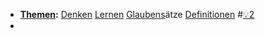 - **[Themen](<Themen.md>):** [Denken](<Denken.md>) [Lernen](<Lernen.md>) [Glaubens](<Glaubens.md>)ätze [Definitionen](<Definitionen.md>) #[💡2](<💡2.md>)
- 
